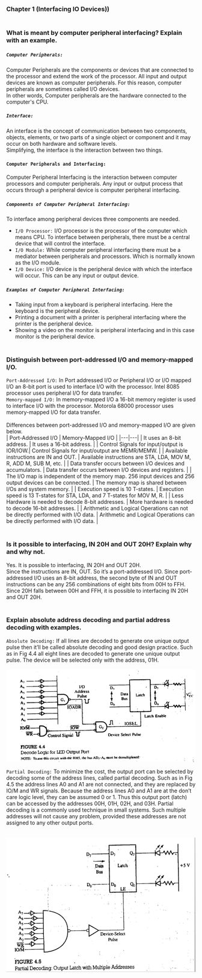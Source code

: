 ### Chapter 1 (Interfacing IO Devices))

### **<br/>What is meant by computer peripheral interfacing? Explain with an example.**

##### `Computer Peripherals:`
Computer Peripherals are the components or devices that are connected to the processor and extend the work of the processor. All input and output devices are known as computer peripherals. For this reason, computer peripherals are sometimes called I/O devices.<br/>
In other words, Computer peripherals are the hardware connected to the computer's CPU.<br/>
##### `Interface:`
An interface is the concept of communication between two components, objects, elements, or two parts of a single object or component and it may occur on both hardware and software levels.<br/>
Simplifying, the interface is the interaction between two things.<br/>
#### `Computer Peripherals and Interfacing:`
Computer Peripheral Interfacing is the interaction between computer processors and computer peripherals. Any input or output process that
occurs through a peripheral device is computer peripheral interfacing.<br/>

##### `Components of Computer Peripheral Interfacing:`
To interface among peripheral devices three components are needed.
  - `I/O Processor:` I/O processor is the processor of the computer which means CPU. To interface between peripherals, there must be a central device that will control the interface.
  - `I/O Module:` While computer peripheral interfacing there must be a mediator between peripherals and processors. Which is normally known as the I/O module.
  - `I/O Device:` I/O device is the peripheral device with which the interface will occur. This can be any input or output device.

##### `Examples of Computer Peripheral Interfacing:`
  - Taking input from a keyboard is peripheral interfacing. Here the keyboard is the peripheral device.
  - Printing a document with a printer is peripheral interfacing where the printer is the peripheral device.
  - Showing a video on the monitor is peripheral interfacing and in this case monitor is the peripheral device.

### **<br/>Distinguish between port-addressed I/O and memory-mapped I/O.**
`Port-Addressed I/O:` In Port addressed I/O or Peripheral I/O or I/O mapped I/O an 8-bit port is used to interface I/O with the processor. Intel 8085 processor uses peripheral I/O for data transfer.<br/>
`Memory-mapped I/O:` In memory-mapped I/O a 16-bit memory register is used to interface I/O with the processor. Motorola 68000 processor uses memory-mapped I/O for data transfer.<br/><br/>
Differences between port-addressed I/O and memory-mapped I/O are given below.<br/>
| Port-Addressed I/O | Memory-Mapped I/O |
|---|---|
| It uses an 8-bit address. | It uses a 16-bit address. |
| Control Signals for input/output is IOR/IOW.| Control Signals for input/output are MEMR/MEMW. |
| Available instructions are IN and OUT. | Available instructions are STA, LDA, MOV M, R, ADD M, SUB M, etc. |
| Data transfer occurs between I/O devices and accumulators. | Data transfer occurs between I/O devices and registers. |
| The I/O map is independent of the memory map. 256 input devices and 256 output devices can be connected. | The memory map is shared between I/Os and system memory. |
| Execution speed is 10 T-states. | Execution speed is 13 T-states for STA, LDA, and 7 T-states for MOV M, R. |
| Less Hardware is needed to decode 8-bit addresses. | More hardware is needed to decode 16-bit addresses. |
| Arithmetic and Logical Operations can not be directly performed with I/O data. | Arithmetic and Logical Operations can be directly performed with I/O data. |


### **<br/>Is it possible to interfacing, IN 20H and OUT 20H? Explain why and why not.**
Yes. It is possible to interfacing, IN 20H and OUT 20H.<br/>
Since the instructions are IN, OUT. So it’s a port-addressed I/O. Since port-addressed I/O uses an 8-bit address, the second byte of IN and OUT instructions can be any 256 combinations of eight bits from 00H to FFH. Since 20H falls between 00H and FFH, it is
possible to interfacing IN 20H and OUT 20H.

### **<br/>Explain absolute address decoding and partial address decoding with examples.**
`Absolute Decoding:` If all lines are decoded to generate one unique output pulse then it’ll be called absolute decoding and good design practice. Such as in Fig 4.4 all eight lines are decoded to generate one unique output pulse. The device will be selected only with the
address, 01H.<br/><br/>
<img src ="./4.4Capture1.PNG" width = "750" title = "Absolute Address Decoding"/>


`Partial Decoding:` To minimize the cost, the output port can be selected by decoding some of the address lines, called partial decoding. Such as in Fig 4.5 the address lines A0 and A1 are not connected, and they are replaced by IO/M and WR signals. Because the address lines A0 and A1 are at the don’t care logic level, they can be assumed 0 or 1. Thus this output port (latch) can be accessed by the addresses 00H, 01H, 02H, and 03H. Partial decoding is a commonly used technique in small systems. Such multiple addresses will not cause any problem, provided these addresses are not assigned to any other output ports.<br/><br/>

<img src ="./4.5Capture2.PNG" width = "650" title = "Partial Address Decoding"/>




